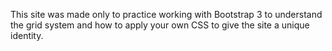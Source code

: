 This site was made only to practice working with Bootstrap 3 to understand the grid system and how to apply your own CSS to give the site a unique identity. 